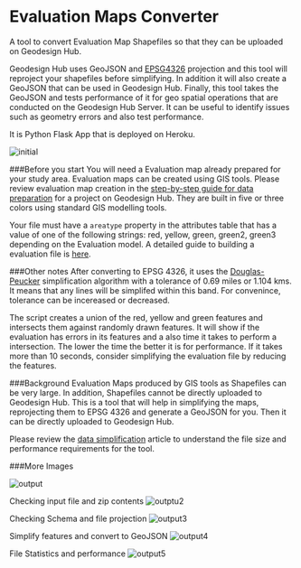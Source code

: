 # Evaluation Maps Converter

A tool to convert Evaluation Map Shapefiles so that they can be uploaded on Geodesign Hub.

Geodesign Hub uses GeoJSON and [EPSG4326](http://espg.io/4326) projection and this tool will reproject your shapefiles before simplifying. In addition it will also create a GeoJSON that can be used in Geodesign Hub. Finally, this tool takes the GeoJSON and tests performance of it for geo spatial operations that are conducted on the Geodesign Hub Server. It can be useful to identify issues such as geometry errors and also test performance. 

It is Python Flask App that is deployed on Heroku.

![initial](https://i.imgur.com/OgzcM6F.png) 

###Before you start
You will need a Evaluation map already prepared for your study area. Evaluation maps can be created using GIS tools. Please review evaluation map creation in the [step-by-step guide for data preparation](https://community.geodesignhub.com/t/step-by-step-guide-to-setting-up-data-for-your-project/45) for a project on Geodesign Hub. They are built in five or three colors using standard GIS modelling tools. 

Your file must have a ```areatype``` property in the attributes table that has a value of one of the following strings: red, yellow, green, green2, green3 depending on the Evaluation model. A detailed guide to building a evaluation file is [here](https://community.geodesignhub.com/t/making-evaluation-maps/62). 

 
###Other notes
After converting to EPSG 4326, it uses the [Douglas-Peucker](https://en.wikipedia.org/wiki/Ramer%E2%80%93Douglas%E2%80%93Peucker_algorithm) simplification algorithm with a tolerance of 0.69 miles or 1.104 kms. It means that any lines will be simplifed within this band. For convenince, tolerance can be incereased or decreased. 

The script creates a union of the red, yellow and green features and intersects them against randomly drawn features. It will show if the evaluation has errors in its features and a also time it takes to perform a intersection. The lower the time the better it is for performance. If it takes more than 10 seconds, consider simplifying the evaluation file by reducing the features. 


###Background
Evaluation Maps produced by GIS tools as Shapefiles can be very large. In addition, Shapefiles cannot be directly uploaded to Geodesign Hub. This is a tool that will help in simplifying the maps, reprojecting them to EPSG 4326 and generate a GeoJSON for you. Then it can be directly uploaded to Geodesign Hub.

Please review the [data simplification](https://community.geodesignhub.com/t/simplifying-gis-maps-and-features/47) article to understand the file size and performance requirements for the tool.

###More Images

![output](https://i.imgur.com/gcY8R34.png)

Checking input file and zip contents
![outptu2](https://i.imgur.com/spe1zS8.png)

Checking Schema and file projection
![output3](https://i.imgur.com/spUlp7G.png)

Simplify features and convert to GeoJSON
![output4](https://i.imgur.com/bieYjws.png)

File Statistics and performance
![output5](https://i.imgur.com/NQ4ahzs.png)
